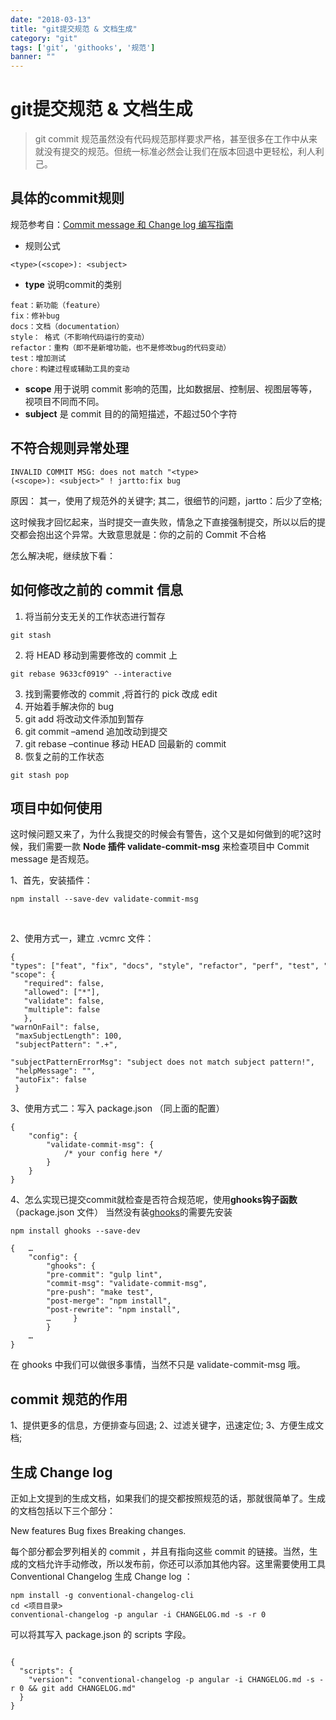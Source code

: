 ```yaml
---
date: "2018-03-13"
title: "git提交规范 & 文档生成"
category: "git"
tags: ['git', 'githooks', '规范']
banner: ""
---
```


# git提交规范 & 文档生成

> git commit 规范虽然没有代码规范那样要求严格，甚至很多在工作中从来就没有提交的规范。但统一标准必然会让我们在版本回退中更轻松，利人利己。


## 具体的commit规则

规范参考自：[Commit message 和 Change log 编写指南](http://www.ruanyifeng.com/blog/2016/01/commit_message_change_log.html"%3Ehttp://www.ruanyifeng.com/blog/2016/01/commit_message_change_log.html)

* 规则公式

```
<type>(<scope>): <subject>
```

* **type** 说明commit的类别

```
feat：新功能（feature）
fix：修补bug
docs：文档（documentation）
style： 格式（不影响代码运行的变动）
refactor：重构（即不是新增功能，也不是修改bug的代码变动）
test：增加测试
chore：构建过程或辅助工具的变动
```


* **scope**  用于说明 commit 影响的范围，比如数据层、控制层、视图层等等，视项目不同而不同。
* **subject**  是 commit 目的的简短描述，不超过50个字符

## 不符合规则异常处理


```
INVALID COMMIT MSG: does not match "<type>(<scope>): <subject>" ! jartto:fix bug 
```

原因：
其一，使用了规范外的关键字;
其二，很细节的问题，jartto：后少了空格;


这时候我才回忆起来，当时提交一直失败，情急之下直接强制提交，所以以后的提交都会抱出这个异常。大致意思就是：你的之前的 Commit 不合格


怎么解决呢，继续放下看：

## 如何修改之前的 commit 信息


1. 将当前分支无关的工作状态进行暂存

```
git stash
```
2. 将 HEAD 移动到需要修改的 commit 上

```
git rebase 9633cf0919^ --interactive
```
3. 找到需要修改的 commit ,将首行的 pick 改成 edit
4. 开始着手解决你的 bug
5. git add 将改动文件添加到暂存
6. git commit –amend 追加改动到提交
7. git rebase –continue 移动 HEAD 回最新的 commit
8. 恢复之前的工作状态
```
git stash pop
```

## 项目中如何使用


这时候问题又来了，为什么我提交的时候会有警告，这个又是如何做到的呢?这时候，我们需要一款 **Node 插件 validate-commit-msg** 来检查项目中 Commit message 是否规范。

1、首先，安装插件：

```
npm install --save-dev validate-commit-msg
```
 

2、使用方式一，建立 .vcmrc 文件：

```
{   
"types": ["feat", "fix", "docs", "style", "refactor", "perf", "test", "build", "ci", "chore", "revert"],   
"scope": {     
   "required": false,    
   "allowed": ["*"],     
   "validate": false,     
   "multiple": false   
   },   
"warnOnFail": false,   
 "maxSubjectLength": 100,   
 "subjectPattern": ".+",
 "subjectPatternErrorMsg": "subject does not match subject pattern!",  
 "helpMessage": "",   
 "autoFix": false 
 } 
```

3、使用方式二：写入 package.json （同上面的配置）

```
{   
    "config": {    
        "validate-commit-msg": {     
            /* your config here */    
        }  
    }
}
```

4、怎么实现已提交commit就检查是否符合规范呢，使用**ghooks钩子函数**
（package.json 文件）
当然没有装[ghooks](https://www.npmjs.com/package/ghooks"%3Ehttps://www.npmjs.com/package/ghooks)的需要先安装
```
npm install ghooks --save-dev
```
```
{   …  
    "config": {     
        "ghooks": {       
        "pre-commit": "gulp lint",      
        "commit-msg": "validate-commit-msg",       
        "pre-push": "make test",       
        "post-merge": "npm install",       
        "post-rewrite": "npm install",     
        …     } 
        }  
    … 
}
```

在 ghooks 中我们可以做很多事情，当然不只是 validate-commit-msg 哦。

## commit 规范的作用

1、提供更多的信息，方便排查与回退;
2、过滤关键字，迅速定位;
3、方便生成文档;


## 生成 Change log
正如上文提到的生成文档，如果我们的提交都按照规范的话，那就很简单了。生成的文档包括以下三个部分：

New features
Bug fixes
Breaking changes.


每个部分都会罗列相关的 commit ，并且有指向这些 commit 的链接。当然，生成的文档允许手动修改，所以发布前，你还可以添加其他内容。这里需要使用工具 Conventional Changelog 生成 Change log ：

```
npm install -g conventional-changelog-cli
cd <项目目录>
conventional-changelog -p angular -i CHANGELOG.md -s -r 0
```

可以将其写入 package.json 的 scripts 字段。


```

{
  "scripts": {
    "version": "conventional-changelog -p angular -i CHANGELOG.md -s -r 0 && git add CHANGELOG.md"
  }
}

```